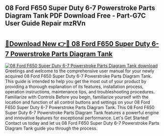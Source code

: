 ## 08 Ford F650 Super Duty 6-7 Powerstroke Parts Diagram Tank PDF Download Free - Part-G7C User Guide Repair mzRVn

# <h2><a href="http://dftvrtj.blite.top/?on=08+Ford+F650+Super+Duty+6-7+Powerstroke+Parts+Diagram+Tank">🔗Download New 👉🔴 08 Ford F650 Super Duty 6-7 Powerstroke Parts Diagram Tank</a></h2>

[![08 Ford F650 Super Duty 6-7 Powerstroke Parts Diagram Tank download](https://i.imgur.com/lujVjoI.png)](http://dftvrtj.blite.top/?on=08+Ford+F650+Super+Duty+6-7+Powerstroke+Parts+Diagram+Tank)
Greetings and welcome to the comprehensive user manual for your newly acquired 08 Ford F650 Super Duty 6-7 Powerstroke Parts Diagram Tank. This guide is intended to help you get the most out of your product by providing a thorough explanation of its features, installation process, operation instructions, maintenance tips, and troubleshooting procedures. Familiarize with Controls Before you begin, familiarize yourself with the location and function of all control buttons and settings on your 08 Ford F650 Super Duty 6-7 Powerstroke Parts Diagram Tank. This 08 Ford F650 Super Duty 6-7 Powerstroke Parts Diagram Tank features a powerful engine and innovative features for exceptional performance. Let's Get Started! Contact us today and let us 08 Ford F650 Super Duty 6-7 Powerstroke Parts Diagram Tank guide you through the process.
